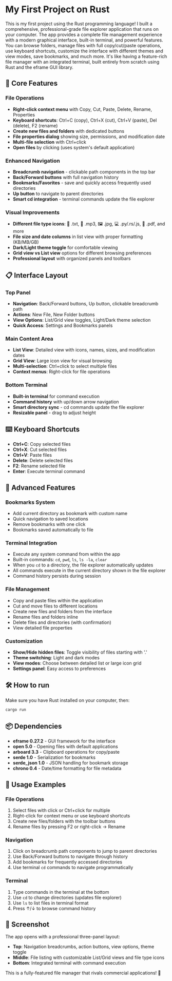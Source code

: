 # My First Project on Rust

This is my first project using the Rust programming language! I built a comprehensive, professional-grade file explorer application that runs on your computer. The app provides a complete file management experience with a modern graphical interface, built-in terminal, and powerful features. You can browse folders, manage files with full copy/cut/paste operations, use keyboard shortcuts, customize the interface with different themes and view modes, save bookmarks, and much more. It's like having a feature-rich file manager with an integrated terminal, built entirely from scratch using Rust and the eframe GUI library.

## 🚀 Core Features

### **File Operations**
- **Right-click context menu** with Copy, Cut, Paste, Delete, Rename, Properties
- **Keyboard shortcuts**: Ctrl+C (copy), Ctrl+X (cut), Ctrl+V (paste), Del (delete), F2 (rename)
- **Create new files and folders** with dedicated buttons
- **File properties dialog** showing size, permissions, and modification date
- **Multi-file selection** with Ctrl+click
- **Open files** by clicking (uses system's default application)

### **Enhanced Navigation**
- **Breadcrumb navigation** - clickable path components in the top bar
- **Back/Forward buttons** with full navigation history
- **Bookmarks/Favorites** - save and quickly access frequently used directories
- **Up button** to navigate to parent directories
- **Smart cd integration** - terminal commands update the file explorer

### **Visual Improvements**
- **Different file type icons**: 📄 .txt, 🎵 .mp3, 🖼️ .jpg, 💻 .py/.rs/.js, 📕 .pdf, and more
- **File size and date columns** in list view with proper formatting (KB/MB/GB)
- **Dark/Light theme toggle** for comfortable viewing
- **Grid view vs List view** options for different browsing preferences
- **Professional layout** with organized panels and toolbars

## 📋 Interface Layout

### **Top Panel**
- **Navigation**: Back/Forward buttons, Up button, clickable breadcrumb path
- **Actions**: New File, New Folder buttons
- **View Options**: List/Grid view toggles, Light/Dark theme selection
- **Quick Access**: Settings and Bookmarks panels

### **Main Content Area**
- **List View**: Detailed view with icons, names, sizes, and modification dates
- **Grid View**: Large icon view for visual browsing
- **Multi-selection**: Ctrl+click to select multiple files
- **Context menus**: Right-click for file operations

### **Bottom Terminal**
- **Built-in terminal** for command execution
- **Command history** with up/down arrow navigation
- **Smart directory sync** - cd commands update the file explorer
- **Resizable panel** - drag to adjust height

## ⌨️ Keyboard Shortcuts
- **Ctrl+C**: Copy selected files
- **Ctrl+X**: Cut selected files  
- **Ctrl+V**: Paste files
- **Delete**: Delete selected files
- **F2**: Rename selected file
- **Enter**: Execute terminal command

## 💾 Advanced Features

### **Bookmarks System**
- Add current directory as bookmark with custom name
- Quick navigation to saved locations
- Remove bookmarks with one click
- Bookmarks saved automatically to file

### **Terminal Integration**
- Execute any system command from within the app
- Built-in commands: `cd`, `pwd`, `ls`, `ls -la`, `clear`
- When you `cd` to a directory, the file explorer automatically updates
- All commands execute in the current directory shown in the file explorer
- Command history persists during session

### **File Management**
- Copy and paste files within the application
- Cut and move files to different locations
- Create new files and folders from the interface
- Rename files and folders inline
- Delete files and directories (with confirmation)
- View detailed file properties

### **Customization**
- **Show/Hide hidden files**: Toggle visibility of files starting with '.'
- **Theme switching**: Light and dark modes
- **View modes**: Choose between detailed list or large icon grid
- **Settings panel**: Easy access to preferences

## 🛠️ How to run
Make sure you have Rust installed on your computer, then:

```bash
cargo run
```

## 📦 Dependencies
- **eframe 0.27.2** - GUI framework for the interface
- **open 5.0** - Opening files with default applications
- **arboard 3.3** - Clipboard operations for copy/paste
- **serde 1.0** - Serialization for bookmarks
- **serde_json 1.0** - JSON handling for bookmark storage
- **chrono 0.4** - Date/time formatting for file metadata

## 🎯 Usage Examples

### **File Operations**
1. Select files with click or Ctrl+click for multiple
2. Right-click for context menu or use keyboard shortcuts
3. Create new files/folders with the toolbar buttons
4. Rename files by pressing F2 or right-click → Rename

### **Navigation**
1. Click on breadcrumb path components to jump to parent directories
2. Use Back/Forward buttons to navigate through history
3. Add bookmarks for frequently accessed directories
4. Use terminal `cd` commands to navigate programmatically

### **Terminal**
1. Type commands in the terminal at the bottom
2. Use `cd` to change directories (updates file explorer)
3. Use `ls` to list files in terminal format
4. Press ↑/↓ to browse command history

## 📸 Screenshot
The app opens with a professional three-panel layout:
- **Top**: Navigation breadcrumbs, action buttons, view options, theme toggle
- **Middle**: File listing with customizable List/Grid views and file type icons
- **Bottom**: Integrated terminal with command execution

This is a fully-featured file manager that rivals commercial applications! 🎉 
